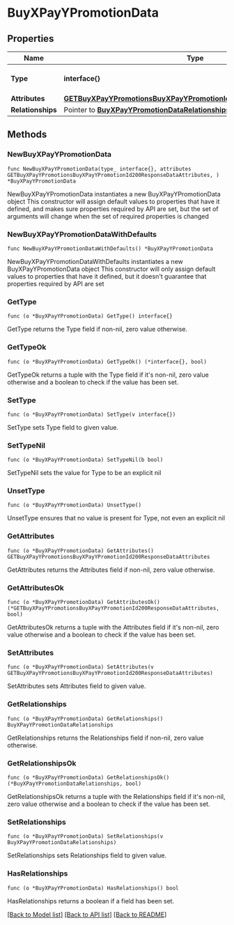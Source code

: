 # BuyXPayYPromotionData

## Properties

Name | Type | Description | Notes
------------ | ------------- | ------------- | -------------
**Type** | **interface{}** | The resource&#39;s type | 
**Attributes** | [**GETBuyXPayYPromotionsBuyXPayYPromotionId200ResponseDataAttributes**](GETBuyXPayYPromotionsBuyXPayYPromotionId200ResponseDataAttributes.md) |  | 
**Relationships** | Pointer to [**BuyXPayYPromotionDataRelationships**](BuyXPayYPromotionDataRelationships.md) |  | [optional] 

## Methods

### NewBuyXPayYPromotionData

`func NewBuyXPayYPromotionData(type_ interface{}, attributes GETBuyXPayYPromotionsBuyXPayYPromotionId200ResponseDataAttributes, ) *BuyXPayYPromotionData`

NewBuyXPayYPromotionData instantiates a new BuyXPayYPromotionData object
This constructor will assign default values to properties that have it defined,
and makes sure properties required by API are set, but the set of arguments
will change when the set of required properties is changed

### NewBuyXPayYPromotionDataWithDefaults

`func NewBuyXPayYPromotionDataWithDefaults() *BuyXPayYPromotionData`

NewBuyXPayYPromotionDataWithDefaults instantiates a new BuyXPayYPromotionData object
This constructor will only assign default values to properties that have it defined,
but it doesn't guarantee that properties required by API are set

### GetType

`func (o *BuyXPayYPromotionData) GetType() interface{}`

GetType returns the Type field if non-nil, zero value otherwise.

### GetTypeOk

`func (o *BuyXPayYPromotionData) GetTypeOk() (*interface{}, bool)`

GetTypeOk returns a tuple with the Type field if it's non-nil, zero value otherwise
and a boolean to check if the value has been set.

### SetType

`func (o *BuyXPayYPromotionData) SetType(v interface{})`

SetType sets Type field to given value.


### SetTypeNil

`func (o *BuyXPayYPromotionData) SetTypeNil(b bool)`

 SetTypeNil sets the value for Type to be an explicit nil

### UnsetType
`func (o *BuyXPayYPromotionData) UnsetType()`

UnsetType ensures that no value is present for Type, not even an explicit nil
### GetAttributes

`func (o *BuyXPayYPromotionData) GetAttributes() GETBuyXPayYPromotionsBuyXPayYPromotionId200ResponseDataAttributes`

GetAttributes returns the Attributes field if non-nil, zero value otherwise.

### GetAttributesOk

`func (o *BuyXPayYPromotionData) GetAttributesOk() (*GETBuyXPayYPromotionsBuyXPayYPromotionId200ResponseDataAttributes, bool)`

GetAttributesOk returns a tuple with the Attributes field if it's non-nil, zero value otherwise
and a boolean to check if the value has been set.

### SetAttributes

`func (o *BuyXPayYPromotionData) SetAttributes(v GETBuyXPayYPromotionsBuyXPayYPromotionId200ResponseDataAttributes)`

SetAttributes sets Attributes field to given value.


### GetRelationships

`func (o *BuyXPayYPromotionData) GetRelationships() BuyXPayYPromotionDataRelationships`

GetRelationships returns the Relationships field if non-nil, zero value otherwise.

### GetRelationshipsOk

`func (o *BuyXPayYPromotionData) GetRelationshipsOk() (*BuyXPayYPromotionDataRelationships, bool)`

GetRelationshipsOk returns a tuple with the Relationships field if it's non-nil, zero value otherwise
and a boolean to check if the value has been set.

### SetRelationships

`func (o *BuyXPayYPromotionData) SetRelationships(v BuyXPayYPromotionDataRelationships)`

SetRelationships sets Relationships field to given value.

### HasRelationships

`func (o *BuyXPayYPromotionData) HasRelationships() bool`

HasRelationships returns a boolean if a field has been set.


[[Back to Model list]](../README.md#documentation-for-models) [[Back to API list]](../README.md#documentation-for-api-endpoints) [[Back to README]](../README.md)


